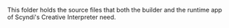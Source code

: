 This folder holds the source files that both the builder and the runtime app of Scyndi's Creative Interpreter need.
